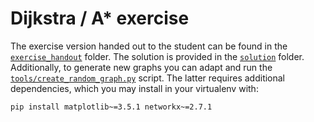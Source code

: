 # Dijkstra / A* exercise
The exercise version handed out to the student can be found in the [`exercise_handout`](./exercise_handout) folder. The solution is provided in the [`solution`](./solution) folder.
Additionally, to generate new graphs you can adapt and run the [`tools/create_random_graph.py`](./tools/create_random_graph.py) script. The latter requires additional dependencies, which you may install in your virtualenv with:
```bash
pip install matplotlib~=3.5.1 networkx~=2.7.1
```